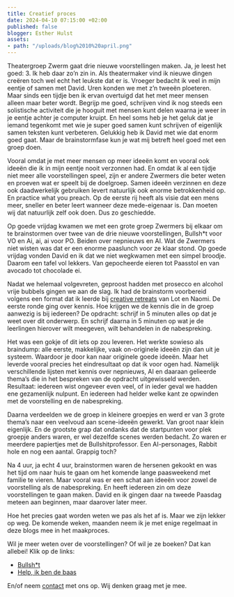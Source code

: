 ```yaml
---
title: Creatief proces
date: 2024-04-10 07:15:00 +02:00
published: false
blogger: Esther Hulst
assets:
- path: "/uploads/blog%2010%20april.png"
---
```


Theatergroep Zwerm gaat drie nieuwe voorstellingen maken. Ja, je leest het goed: 3. Ik heb daar zo’n zin in. Als theatermaker vind ik nieuwe dingen creëren toch wel echt het leukste dat er is. Vroeger bedacht ik veel in mijn eentje of samen met David. Uren konden we met z’n tweeën ploeteren. Maar sinds een tijdje ben ik ervan overtuigd dat het met meer mensen alleen maar beter wordt. Begrijp me goed, schrijven vind ik nog steeds een solistische activiteit die je hooguit met mensen kunt delen waarna je weer in je eentje achter je computer kruipt. En heel soms heb je het geluk dat je iemand tegenkomt met wie je super goed samen kunt schrijven of eigenlijk samen teksten kunt verbeteren. Gelukkig heb ik David met wie dat enorm goed gaat. Maar de brainstormfase kun je wat mij betreft heel goed met een groep doen. 

Vooral omdat je met meer mensen op meer ideeën komt en vooral ook ideeën die ik in mijn eentje nooit verzonnen had. En omdat ik al een tijdje niet meer alle voorstellingen speel, zijn er andere Zwermers die beter weten en proeven wat er speelt bij de doelgroep.  Samen ideeën verzinnen en deze ook daadwerkelijk gebruiken levert natuurlijk ook enorme betrokkenheid op. En practice what you preach. Op de eerste rij heeft als visie dat een mens meer, sneller en beter leert wanneer deze mede-eigenaar is. Dan moeten wij dat natuurlijk zelf ook doen. Dus zo geschiedde. 

Op goede vrijdag kwamen we met een grote groep Zwermers bij elkaar om te brainstormen over twee van de drie nieuwe voorstellingen, Bullsh*t voor VO en Ai, ai, ai voor PO. Beiden over nepnieuws en AI. Wat de Zwermers niet wisten was dat er een enorme paaslunch voor ze klaar stond. Op goede vrijdag vonden David en ik dat we niet wegkwamen met een simpel broodje. Daarom een tafel vol lekkers. Van gepocheerde eieren tot Paasstol en van avocado tot chocolade ei.

Nadat we helemaal volgevreten, geproost hadden met prosecco en alcohol vrije bubbels gingen we aan de slag. Ik had de brainstorm voorbereid volgens een format dat ik leerde bij [creative retreats](https://www.creativeretreats.nl/winactie?gad_source=1&gclid=EAIaIQobChMIh-Kal7C1hQMVaqqDBx2rgQDvEAAYASAAEgLeT_D_BwE) van Lot en Naomi. De eerste ronde ging over kennis. Hoe krijgen we de kennis die in de groep aanwezig is bij iedereen? De opdracht: schrijf in 5 minuten alles op dat je weet over dit onderwerp. En schrijf daarna in 5 minuten op wat je de leerlingen hierover wilt meegeven, wilt behandelen in de nabespreking.

Het was een gokje of dit iets op zou leveren.  Het werkte sowieso als braindump: alle eerste, makkelijke, vaak on-originele ideeën zijn dan uit je systeem. Waardoor je door kan naar originele goede ideeën. Maar het leverde vooral precies het eindresultaat op dat ik voor ogen had. Namelijk verschillende lijsten met kennis over nepnieuws, AI en daaraan gelieerde thema’s die in het bespreken van de opdracht uitgewisseld werden. Resultaat: iedereen wist ongeveer even veel, of in ieder geval we hadden ene gezamenlijk nulpunt. En iedereen had helder welke kant ze opwinden met de voorstelling en de nabespreking. 

Daarna verdeelden we de groep in kleinere groepjes en werd er van 3 grote thema’s naar een veelvoud aan scene-ideeën gewerkt. Van groot naar klein eigenlijk. En de grootste grap dat ondanks dat de startpunten voor plek groepje anders waren, er wel dezelfde scenes werden bedacht. Zo waren er meerdere papiertjes met de Bullshitprofessor.  Een AI-personages, Rabbit hole en nog een aantal. Grappig toch?

Na 4 uur, ja echt 4 uur, brainstormen waren de hersenen gekookt en was het tijd om naar huis te gaan om het komende lange paasweekend met familie te vieren. Maar vooral was er een schat aan ideeën voor zowel de voorstelling als de nabespreking. En heeft iedereen zin om deze voorstellingen te gaan maken. David en ik gingen daar na tweede Paasdag meteen aan beginnen, maar daarover later meer.

Hoe het precies gaat worden weten we pas als het af is. Maar we zijn lekker op weg. De komende weken, maanden neem ik je met enige regelmaat in deze blogs mee in het maakproces. 

Wil je meer weten over de voorstellingen? Of wil je ze boeken? Dat kan allebei! Klik op de links: 
* [Bullsh*t](https://www.opde1sterij.nl/theatergroep-zwerm/bullsh-t/) 
* [Help, ik ben de baas](https://www.opde1sterij.nl/theatergroep-zwerm/help-ik-ben-de-baas/)

En/of neem [contact](https://www.opde1sterij.nl/contact/) met ons op. Wij denken graag met je mee.